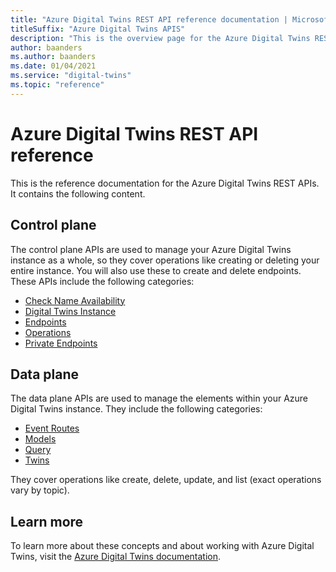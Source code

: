 ```yaml
---                             
title: "Azure Digital Twins REST API reference documentation | Microsoft Docs" 
titleSuffix: "Azure Digital Twins APIS"            
description: "This is the overview page for the Azure Digital Twins REST API reference documentation."      
author: baanders              
ms.author: baanders               
ms.date: 01/04/2021                  
ms.service: "digital-twins"                          
ms.topic: "reference"        
---                            
```


# Azure Digital Twins REST API reference

This is the reference documentation for the Azure Digital Twins REST APIs. It contains the following content.

## Control plane

The control plane APIs are used to manage your Azure Digital Twins instance as a whole, so they cover operations like creating or deleting your entire instance. You will also use these to create and delete endpoints. These APIs include the following categories:

* [Check Name Availability](docs-ref-autogen/digital-twins/controlplane/CheckNameAvailability.yml)
* [Digital Twins Instance](docs-ref-autogen/digital-twins/controlplane/DigitalTwinsInstance.yml)
* [Endpoints](docs-ref-autogen/digital-twins/controlplane/Endpoints.yml)
* [Operations](docs-ref-autogen/digital-twins/controlplane/Operations.yml)
* [Private Endpoints](docs-ref-autogen/digital-twins/controlplane/PrivateEndpoints.yml)

## Data plane

The data plane APIs are used to manage the elements within your Azure Digital Twins instance. They include the following categories:

* [Event Routes](docs-ref-autogen/digital-twins/dataplane/EventRoutes.yml)
* [Models](docs-ref-autogen/digital-twins/dataplane/Models.yml)
* [Query](docs-ref-autogen/digital-twins/dataplane/Query.yml)
* [Twins](docs-ref-autogen/digital-twins/dataplane/Twins.yml)

They cover operations like create, delete, update, and list (exact operations vary by topic).

## Learn more

To learn more about these concepts and about working with Azure Digital Twins, visit the [Azure Digital Twins documentation](https://docs.microsoft.com/azure/digital-twins/).
